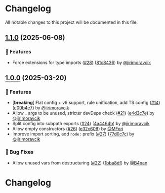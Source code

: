 # Changelog

All notable changes to this project will be documented in this file.

## [1.1.0](https://github.com/apify/apify-eslint-config/releases/tag/v1.1.0) (2025-06-08)

### 🚀 Features

- Force extensions for type imports ([#28](https://github.com/apify/apify-eslint-config/pull/28)) ([81c8436](https://github.com/apify/apify-eslint-config/commit/81c84365f1dc7ae1b5ba372bca7804a7897abe62)) by [@jirimoravcik](https://github.com/jirimoravcik)


## [1.0.0](https://github.com/apify/apify-eslint-config/releases/tag/v1.0.0) (2025-03-20)

### 🚀 Features

- [**breaking**] Flat config + v9 support, rule unification, add TS config ([#14](https://github.com/apify/apify-eslint-config/pull/14)) ([e09b4e7](https://github.com/apify/apify-eslint-config/commit/e09b4e7e5da78e7c92d7a645e6a28d0e4326e5c8)) by [@jirimoravcik](https://github.com/jirimoravcik)
- Allow _ args to be unused, stricter devDeps check ([#21](https://github.com/apify/apify-eslint-config/pull/21)) ([e4d2c7e](https://github.com/apify/apify-eslint-config/commit/e4d2c7ef8e8368ec7f4ea0b66481582a735ab6b5)) by [@jirimoravcik](https://github.com/jirimoravcik)
- Split config into subpath exports ([#24](https://github.com/apify/apify-eslint-config/pull/24)) ([4a4464b](https://github.com/apify/apify-eslint-config/commit/4a4464ba177a0344079e413bd5bd9f7cab11a92d)) by [@jirimoravcik](https://github.com/jirimoravcik)
- Allow empty constructors ([#26](https://github.com/apify/apify-eslint-config/pull/26)) ([e32c608](https://github.com/apify/apify-eslint-config/commit/e32c6084ec204daa652034c4c34f25f1f8f68efd)) by [@MFori](https://github.com/MFori)
- Improve import sorting, add `node:` prefix ([#27](https://github.com/apify/apify-eslint-config/pull/27)) ([77d0c7c](https://github.com/apify/apify-eslint-config/commit/77d0c7c8f7efe60d0219334ca0e67b8bb006b18f)) by [@jirimoravcik](https://github.com/jirimoravcik)

### 🐛 Bug Fixes

- Allow unused vars from destructuring ([#22](https://github.com/apify/apify-eslint-config/pull/22)) ([1bba8df](https://github.com/apify/apify-eslint-config/commit/1bba8dfb3c660e5ae0a6b19bce29cec20d18052c)) by [@B4nan](https://github.com/B4nan)


# Changelog
